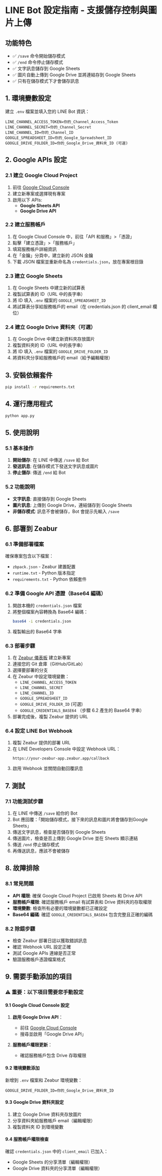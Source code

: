 # LINE Bot 設定指南 - 支援儲存控制與圖片上傳

## 功能特色
- ✅ `/save` 命令開始儲存模式
- ✅ `/end` 命令停止儲存模式  
- ✅ 文字訊息儲存到 Google Sheets
- ✅ 圖片自動上傳到 Google Drive 並將連結存到 Google Sheets
- ✅ 只有在儲存模式下才會儲存訊息

## 1. 環境變數設定

建立 `.env` 檔案並填入您的 LINE Bot 資訊：

```
LINE_CHANNEL_ACCESS_TOKEN=你的_Channel_Access_Token
LINE_CHANNEL_SECRET=你的_Channel_Secret
LINE_CHANNEL_ID=你的_Channel_ID
GOOGLE_SPREADSHEET_ID=你的_Google_Spreadsheet_ID
GOOGLE_DRIVE_FOLDER_ID=你的_Google_Drive_資料夾_ID (可選)
```

## 2. Google APIs 設定

### 2.1 建立 Google Cloud Project
1. 前往 [Google Cloud Console](https://console.cloud.google.com/)
2. 建立新專案或選擇現有專案
3. 啟用以下 APIs:
   - **Google Sheets API**
   - **Google Drive API**

### 2.2 建立服務帳戶
1. 在 Google Cloud Console 中，前往「API 和服務」>「憑證」
2. 點擊「建立憑證」>「服務帳戶」
3. 填寫服務帳戶詳細資訊
4. 在「金鑰」分頁中，建立新的 JSON 金鑰
5. 下載 JSON 檔案並重新命名為 `credentials.json`，放在專案根目錄

### 2.3 建立 Google Sheets
1. 在 Google Sheets 中建立新的試算表
2. 複製試算表的 ID（URL 中的長字串）
3. 將 ID 填入 `.env` 檔案的 `GOOGLE_SPREADSHEET_ID`
4. 將試算表分享給服務帳戶的 email（在 credentials.json 的 client_email 欄位）

### 2.4 建立 Google Drive 資料夾（可選）
1. 在 Google Drive 中建立新資料夾存放圖片
2. 複製資料夾的 ID（URL 中的長字串）
3. 將 ID 填入 `.env` 檔案的 `GOOGLE_DRIVE_FOLDER_ID`
4. 將資料夾分享給服務帳戶的 email（給予編輯權限）

## 3. 安裝依賴套件

```bash
pip install -r requirements.txt
```

## 4. 運行應用程式

```bash
python app.py
```

## 5. 使用說明

### 5.1 基本操作
1. **開始儲存**: 在 LINE 中傳送 `/save` 給 Bot
2. **發送訊息**: 在儲存模式下發送文字訊息或圖片
3. **停止儲存**: 傳送 `/end` 給 Bot

### 5.2 功能說明
- **文字訊息**: 直接儲存到 Google Sheets
- **圖片訊息**: 上傳到 Google Drive，連結儲存到 Google Sheets
- **非儲存模式**: 訊息不會被儲存，Bot 會提示先輸入 `/save`

## 6. 部署到 Zeabur

### 6.1 準備部署檔案
確保專案包含以下檔案：
- `zbpack.json` - Zeabur 建置配置
- `runtime.txt` - Python 版本指定
- `requirements.txt` - Python 依賴套件

### 6.2 準備 Google API 憑證（Base64 編碼）
1. 開啟本機的 `credentials.json` 檔案
2. 將整個檔案內容轉換為 Base64 編碼：
   ```bash
   base64 -i credentials.json
   ```
3. 複製輸出的 Base64 字串

### 6.3 部署步驟
1. 在 [Zeabur 儀表板](https://dash.zeabur.com) 建立新專案
2. 連接您的 Git 倉庫（GitHub/GitLab）
3. 選擇要部署的分支
4. 在 Zeabur 中設定環境變數：
   - `LINE_CHANNEL_ACCESS_TOKEN`
   - `LINE_CHANNEL_SECRET`
   - `LINE_CHANNEL_ID`
   - `GOOGLE_SPREADSHEET_ID`
   - `GOOGLE_DRIVE_FOLDER_ID` (可選)
   - `GOOGLE_CREDENTIALS_BASE64` （步驟 6.2 產生的 Base64 字串）
5. 部署完成後，複製 Zeabur 提供的 URL

### 6.4 設定 LINE Bot Webhook
1. 複製 Zeabur 提供的部署 URL
2. 在 LINE Developers Console 中設定 Webhook URL：
   ```
   https://your-zeabur-app.zeabur.app/callback
   ```
3. 啟用 Webhook 並關閉自動回覆訊息

## 7. 測試

### 7.1 功能測試步驟
1. 在 LINE 中傳送 `/save` 給你的 Bot
2. Bot 應回覆：「開始儲存模式，接下來的訊息和圖片將會儲存到Google Sheets」
3. 傳送文字訊息，檢查是否儲存到 Google Sheets
4. 傳送圖片，檢查是否上傳到 Google Drive 並在 Sheets 顯示連結
5. 傳送 `/end` 停止儲存模式
6. 再傳送訊息，應該不會被儲存

## 8. 故障排除

### 8.1 常見問題
- **API 權限**: 確保 Google Cloud Project 已啟用 Sheets 和 Drive API
- **服務帳戶權限**: 確認服務帳戶 email 有試算表和 Drive 資料夾的存取權限
- **環境變數**: 檢查所有必要的環境變數都已正確設定
- **Base64 編碼**: 確認 `GOOGLE_CREDENTIALS_BASE64` 包含完整且正確的編碼

### 8.2 除錯步驟
- 檢查 Zeabur 部署日誌以獲取錯誤訊息
- 確認 Webhook URL 設定正確
- 測試 Google APIs 連線是否正常
- 驗證服務帳戶憑證檔案格式

## 9. 需要手動添加的項目

### ⚠️ 重要：以下項目需要您手動設定

#### 9.1 Google Cloud Console 設定
1. **啟用 Google Drive API**：
   - 前往 [Google Cloud Console](https://console.cloud.google.com/)
   - 搜尋並啟用「Google Drive API」

2. **服務帳戶權限更新**：
   - 確認服務帳戶包含 Drive 存取權限

#### 9.2 環境變數添加
新增到 `.env` 檔案和 Zeabur 環境變數：
```
GOOGLE_DRIVE_FOLDER_ID=你的_Google_Drive_資料夾_ID
```

#### 9.3 Google Drive 資料夾設定
1. 建立 Google Drive 資料夾存放圖片
2. 分享資料夾給服務帳戶 email（編輯權限）
3. 複製資料夾 ID 到環境變數

#### 9.4 服務帳戶權限檢查
確認 `credentials.json` 中的 `client_email` 已加入：
- Google Sheets 的分享清單（編輯權限）
- Google Drive 資料夾的分享清單（編輯權限）